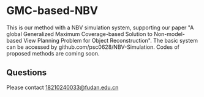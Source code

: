 # GMC-based-NBV
This is our method with a NBV simulation system, supporting our paper "A global Generalized Maximum Coverage-based Solution to Non-model-based View Planning Problem for Object Reconstruction". The basic system can be accessed by github.com/psc0628/NBV-Simulation. Codes of proposed methods are coming soon.
## Questions
Please contact 18210240033@fudan.edu.cn
